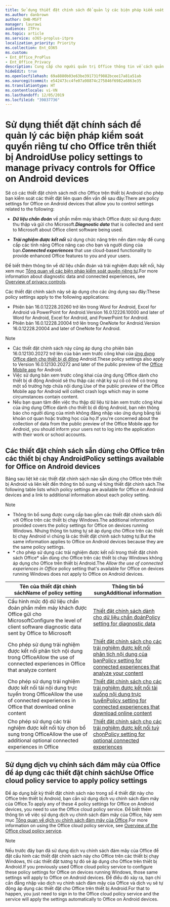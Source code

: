 ```yaml
---
title: Sử dụng thiết đặt chính sách để quản lý các biện pháp kiểm soát quyền riêng tư cho Office trên thiết bị Android
ms.author: danbrown
author: DHB-MSFT
manager: laurawi
audience: ITPro
ms.topic: article
ms.service: o365-proplus-itpro
localization_priority: Priority
ms.collection: Ent_O365
ms.custom:
- Ent_Office_ProPlus
- Ent_Office_Privacy
description: Cung cấp cho người quản trị Office thông tin về cách quản lý kiểm soát quyền riêng tư cho Office trên thiết bị Android.
hideEdit: true
ms.openlocfilehash: 69a8880b03e63be391731f9882bcee17a81a51ab
ms.sourcegitcommit: e542473cc4fe07a98874c275846f6982a6863e35
ms.translationtype: HT
ms.contentlocale: vi-VN
ms.lasthandoff: 12/05/2019
ms.locfileid: "39837736"
---
```

# <a name="use-policy-settings-to-manage-privacy-controls-for-office-on-android-devices"></a><span data-ttu-id="bc081-103">Sử dụng thiết đặt chính sách để quản lý các biện pháp kiểm soát quyền riêng tư cho Office trên thiết bị Android</span><span class="sxs-lookup"><span data-stu-id="bc081-103">Use policy settings to manage privacy controls for Office on Android devices</span></span>

<span data-ttu-id="bc081-104">Sẽ có các thiết đặt chính sách mới cho Office trên thiết bị Android cho phép bạn kiểm soát các thiết đặt liên quan đến vấn đề sau đây:</span><span class="sxs-lookup"><span data-stu-id="bc081-104">There are policy settings for Office on Android devices that allow you to control settings related to the following:</span></span>

- <span data-ttu-id="bc081-105">***Dữ liệu chẩn đoán*** về phần mềm máy khách Office được sử dụng được thu thập và gửi cho Microsoft.</span><span class="sxs-lookup"><span data-stu-id="bc081-105">***Diagnostic data*** that is collected and sent to Microsoft about Office client software being used.</span></span>

- <span data-ttu-id="bc081-106">***Trải nghiệm được kết nối*** sử dụng chức năng trên nền đám mây để cung cấp các tính năng Office nâng cao cho bạn và người dùng của bạn.</span><span class="sxs-lookup"><span data-stu-id="bc081-106">***Connected experiences*** that use cloud-based functionality to provide enhanced Office features to you and your users.</span></span>

<span data-ttu-id="bc081-107">Để biết thêm thông tin về dữ liệu chẩn đoán và trải nghiệm được kết nối, hãy xem mục [Tổng quan về các biện pháp kiểm soát quyền riêng tư](overview-privacy-controls.md).</span><span class="sxs-lookup"><span data-stu-id="bc081-107">For more information about diagnostic data and connected experiences, see [Overview of privacy controls](overview-privacy-controls.md).</span></span>

<span data-ttu-id="bc081-108">Các thiết đặt chính sách này sẽ áp dụng cho các ứng dụng sau đây:</span><span class="sxs-lookup"><span data-stu-id="bc081-108">These policy settings apply to the following applications:</span></span>
- <span data-ttu-id="bc081-109">Phiên bản 16.0.12228.20260 trở lên trong Word for Android, Excel for Android và PowerPoint for Android.</span><span class="sxs-lookup"><span data-stu-id="bc081-109">Version 16.0.12226.10000 and later of Word for Android, Excel for Android, and PowerPoint for Android.</span></span>
- <span data-ttu-id="bc081-110">Phiên bản 16.0.12228.20004 trở lên trong OneNote for Android.</span><span class="sxs-lookup"><span data-stu-id="bc081-110">Version 16.0.12228.20004 and later of OneNote for Android.</span></span>

> [!NOTE]
>- <span data-ttu-id="bc081-111">Các thiết đặt chính sách này cũng áp dụng cho phiên bản 16.0.12130.20272 trở lên của bản xem trước công khai của [ứng dụng Office dành cho thiết bị di động](https://techcommunity.microsoft.com/t5/Office-Apps-Blog/Introducing-Office-Your-new-go-to-mobile-app-for-getting-work/ba-p/977172) Android.</span><span class="sxs-lookup"><span data-stu-id="bc081-111">These policy settings also apply to Version 16.0.12130.20272 and later of the public preview of the [Office Mobile app](https://techcommunity.microsoft.com/t5/Office-Apps-Blog/Introducing-Office-Your-new-go-to-mobile-app-for-getting-work/ba-p/977172) for Android.</span></span>
>- <span data-ttu-id="bc081-112">Việc sử dụng bản xem trước công khai của ứng dụng Office dành cho thiết bị di động Android sẽ thu thập các nhật ký sự cố có thể có trong một số trường hợp chứa nội dung.</span><span class="sxs-lookup"><span data-stu-id="bc081-112">Use of the public preview of the Office Mobile app for Android will collect crash logs which may in some circumstances contain content.</span></span>
>- <span data-ttu-id="bc081-113">Nếu bạn quan tâm đến việc thu thập dữ liệu từ bản xem trước công khai của ứng dụng Office dành cho thiết bị di động Android, bạn nên thông báo cho người dùng của mình không đăng nhập vào ứng dụng bằng tài khoản cơ quan hoặc trường học của họ.</span><span class="sxs-lookup"><span data-stu-id="bc081-113">If you're concerned about the collection of data from the public preview of the Office Mobile app for Android, you should inform your users not to log into the application with their work or school accounts.</span></span>

## <a name="policy-settings-available-for-office-on-android-devices"></a><span data-ttu-id="bc081-114">Các thiết đặt chính sách sẵn dùng cho Office trên các thiết bị chạy Android</span><span class="sxs-lookup"><span data-stu-id="bc081-114">Policy settings available for Office on Android devices</span></span>

<span data-ttu-id="bc081-115">Bảng sau liệt kê các thiết đặt chính sách nào sẵn dùng cho Office trên thiết bị Android và liên kết đến thông tin bổ sung về từng thiết đặt chính sách.</span><span class="sxs-lookup"><span data-stu-id="bc081-115">The following table lists which policy settings are available for Office on Android devices and a link to additional information about each policy setting.</span></span>

> [!NOTE]
>- <span data-ttu-id="bc081-116">Thông tin bổ sung được cung cấp bao gồm các thiết đặt chính sách đối với Office trên các thiết bị chạy Windows.</span><span class="sxs-lookup"><span data-stu-id="bc081-116">The additional information provided covers the policy settings for Office on devices running Windows.</span></span> <span data-ttu-id="bc081-117">Nhưng thông tin tương tự sẽ áp dụng cho Office trên các thiết bị chạy Android vì chúng là các thiết đặt chính sách tương tự.</span><span class="sxs-lookup"><span data-stu-id="bc081-117">But the same information applies to Office on Android devices because they are the same policy settings.</span></span>
>- <span data-ttu-id="bc081-118">\* cho phép sử dụng các trải nghiệm được kết nối trong thiết đặt chính sách Office\* sẵn dùng cho Office trên các thiết bị chạy Windows không áp dụng cho Office trên thiết bị Android.</span><span class="sxs-lookup"><span data-stu-id="bc081-118">The *Allow the use of connected experiences in Office* policy setting that's available for Office on devices running Windows does not apply to Office on Android devices.</span></span> 


|<span data-ttu-id="bc081-119">Tên của thiết đặt chính sách</span><span class="sxs-lookup"><span data-stu-id="bc081-119">Name of policy setting</span></span>  |<span data-ttu-id="bc081-120">Thông tin bổ sung</span><span class="sxs-lookup"><span data-stu-id="bc081-120">Additional information</span></span> |
|---------|---------|
|<span data-ttu-id="bc081-121">Cấu hình mức độ dữ liệu chẩn đoán phần mềm máy khách được Office gửi cho Microsoft</span><span class="sxs-lookup"><span data-stu-id="bc081-121">Configure the level of client software diagnostic data sent by Office to Microsoft</span></span>|[<span data-ttu-id="bc081-122">Thiết đặt chính sách dành cho dữ liệu chẩn đoán</span><span class="sxs-lookup"><span data-stu-id="bc081-122">Policy setting for diagnostic data</span></span>](manage-privacy-controls.md#policy-setting-for-diagnostic-data)         |
|<span data-ttu-id="bc081-123">Cho phép sử dụng trải nghiệm được kết nối phân tích nội dung trong Office</span><span class="sxs-lookup"><span data-stu-id="bc081-123">Allow the use of connected experiences in Office that analyze content</span></span>| [<span data-ttu-id="bc081-124">Thiết đặt chính sách cho các trải nghiệm được kết nối phân tích nội dung của bạn</span><span class="sxs-lookup"><span data-stu-id="bc081-124">Policy setting for connected experiences that analyze your content</span></span>](manage-privacy-controls.md#policy-setting-for-connected-experiences-that-analyze-your-content)        |
|<span data-ttu-id="bc081-125">Cho phép sử dụng trải nghiệm được kết nối tải nội dung trực tuyến trong Office</span><span class="sxs-lookup"><span data-stu-id="bc081-125">Allow the use of connected experiences in Office that download online content</span></span> |[<span data-ttu-id="bc081-126">Thiết đặt chính sách cho các trải nghiệm được kết nối tải xuống nội dung trực tuyến</span><span class="sxs-lookup"><span data-stu-id="bc081-126">Policy setting for connected experiences that download online content</span></span>](manage-privacy-controls.md#policy-setting-for-connected-experiences-that-download-online-content)         |
|<span data-ttu-id="bc081-127">Cho phép sử dụng các trải nghiệm được kết nối tùy chọn bổ sung trong Office</span><span class="sxs-lookup"><span data-stu-id="bc081-127">Allow the use of additional optional connected experiences in Office</span></span> |[<span data-ttu-id="bc081-128">Thiết đặt chính sách cho các trải nghiệm được kết nối tuỳ chọn</span><span class="sxs-lookup"><span data-stu-id="bc081-128">Policy setting for optional connected experiences</span></span>](manage-privacy-controls.md#policy-setting-for-optional-connected-experiences)|



## <a name="use-office-cloud-policy-service-to-apply-policy-settings"></a><span data-ttu-id="bc081-129">Sử dụng dịch vụ chính sách đám mây của Office để áp dụng các thiết đặt chính sách</span><span class="sxs-lookup"><span data-stu-id="bc081-129">Use Office cloud policy service to apply policy settings</span></span>

<span data-ttu-id="bc081-130">Để áp dụng bất kỳ thiết đặt chính sách nào trong số 4 thiết đặt này cho Office trên thiết bị Android, bạn cần sử dụng dịch vụ chính sách đám mây của Office.</span><span class="sxs-lookup"><span data-stu-id="bc081-130">To apply any of these 4 policy settings for Office on Android devices, you need to use the Office cloud policy service.</span></span> <span data-ttu-id="bc081-131">Để biết thêm thông tin về việc sử dụng dịch vụ chính sách đám mây của Office, hãy xem mục [Tổng quan về dịch vụ chính sách đám mây của Office](../overview-office-cloud-policy-service.md).</span><span class="sxs-lookup"><span data-stu-id="bc081-131">For more information on using the Office cloud policy service, see [Overview of the Office cloud policy service](../overview-office-cloud-policy-service.md).</span></span>

> [!NOTE]
> <span data-ttu-id="bc081-132">Nếu trước đây bạn đã sử dụng dịch vụ chính sách đám mây của Office để đặt cấu hình các thiết đặt chính sách này cho Office trên các thiết bị chạy Windows, thì các thiết đặt tương tự đó sẽ áp dụng cho Office trên thiết bị Android.</span><span class="sxs-lookup"><span data-stu-id="bc081-132">If you previously used Office cloud policy service to configure these policy settings for Office on devices running Windows, those same settings will apply to Office on Android devices.</span></span> <span data-ttu-id="bc081-133">Để điều đó xảy ra, bạn chỉ cần đăng nhập vào dịch vụ chính sách đám mây của Office và dịch vụ sẽ tự động áp dụng các thiết đặt cho Office trên thiết bị Android.</span><span class="sxs-lookup"><span data-stu-id="bc081-133">For that to happen, you just need to sign in to the Office cloud policy service and the service will apply the settings automatically to Office on Android devices.</span></span>
